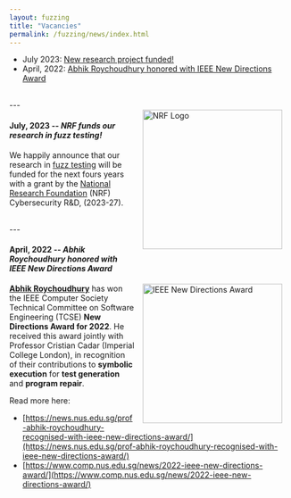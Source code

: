 ```yaml
---
layout: fuzzing
title: "Vacancies"
permalink: /fuzzing/news/index.html
---
```


* July  2023: <a href="#july-2023">New research project funded!</a>
* April, 2022: <a href="#april-2022">Abhik Roychoudhury honored with IEEE New Directions Award</a>


<br>


<div id='july-2023'/>
---
<br>

<img src="{{ 'images/nrf_logo.png' | relative_url }}" width="250" alt="NRF Logo" style="float:right; margin: 0px 15px 15px 15px;" />

#### July, 2023 -- *NRF funds our research in fuzz testing!*

We happily announce that our research in [fuzz testing](/fuzzing) will be funded for the next fours years with a grant by the [National Research Foundation](https://www.nrf.gov.sg) (NRF) Cybersecurity R&D, (2023-27).

<br>

<div id='april-2022'/>
---
<br>

#### April, 2022 -- *Abhik Roychoudhury honored with IEEE New Directions Award*
<a href="https://www.comp.nus.edu.sg/news/2022-ieee-new-directions-award/"><img src="{{ '/images/news/20220404_Abhik__Cristian_IEEE_NDA.jpg' | relative_url }}" width="250" alt="IEEE New Directions Award" style="float:right; margin: 0px 15px 15px 15px;" /></a>

<a href="https://abhikrc.com">**Abhik Roychoudhury**</a> has won the IEEE Computer Society Technical Committee on Software Engineering (TCSE) **New Directions Award for 2022**. He received this award jointly with Professor Cristian Cadar (Imperial College London), in recognition of their contributions to **symbolic execution** for **test generation** and **program repair**.

Read more here:

* [https://news.nus.edu.sg/prof-abhik-roychoudhury-recognised-with-ieee-new-directions-award/](https://news.nus.edu.sg/prof-abhik-roychoudhury-recognised-with-ieee-new-directions-award/)
* [https://www.comp.nus.edu.sg/news/2022-ieee-new-directions-award/](https://www.comp.nus.edu.sg/news/2022-ieee-new-directions-award/)


<br>



